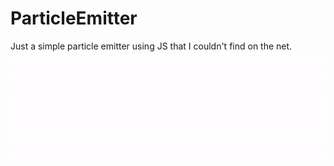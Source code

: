# ParticleEmitter
Just a simple particle emitter using JS that I couldn't find on the net. 
![](exampleParticles.gif)
